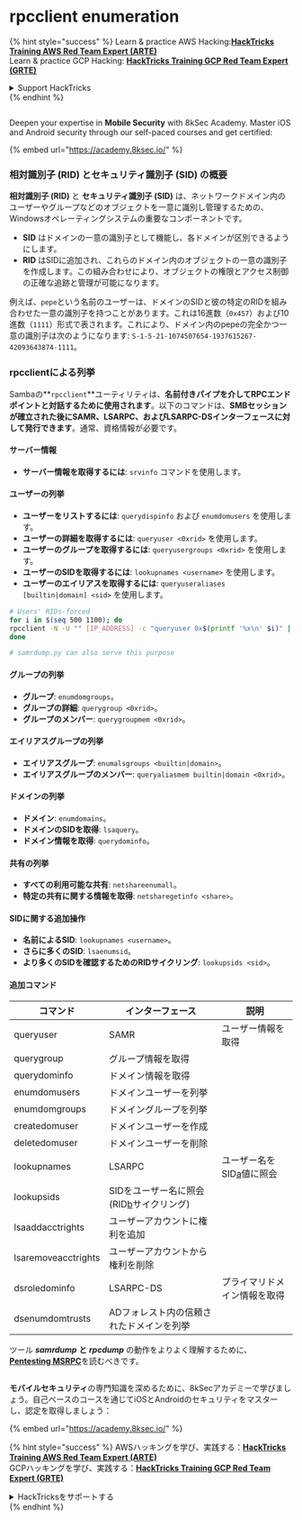 # rpcclient enumeration

{% hint style="success" %}
Learn & practice AWS Hacking:<img src="/.gitbook/assets/arte.png" alt="" data-size="line">[**HackTricks Training AWS Red Team Expert (ARTE)**](https://training.hacktricks.xyz/courses/arte)<img src="/.gitbook/assets/arte.png" alt="" data-size="line">\
Learn & practice GCP Hacking: <img src="/.gitbook/assets/grte.png" alt="" data-size="line">[**HackTricks Training GCP Red Team Expert (GRTE)**<img src="/.gitbook/assets/grte.png" alt="" data-size="line">](https://training.hacktricks.xyz/courses/grte)

<details>

<summary>Support HackTricks</summary>

* Check the [**subscription plans**](https://github.com/sponsors/carlospolop)!
* **Join the** 💬 [**Discord group**](https://discord.gg/hRep4RUj7f) or the [**telegram group**](https://t.me/peass) or **follow** us on **Twitter** 🐦 [**@hacktricks\_live**](https://twitter.com/hacktricks\_live)**.**
* **Share hacking tricks by submitting PRs to the** [**HackTricks**](https://github.com/carlospolop/hacktricks) and [**HackTricks Cloud**](https://github.com/carlospolop/hacktricks-cloud) github repos.

</details>
{% endhint %}

<figure><img src="/.gitbook/assets/image (2).png" alt=""><figcaption></figcaption></figure>

Deepen your expertise in **Mobile Security** with 8kSec Academy. Master iOS and Android security through our self-paced courses and get certified:

{% embed url="https://academy.8ksec.io/" %}

### 相対識別子 (RID) とセキュリティ識別子 (SID) の概要

**相対識別子 (RID)** と **セキュリティ識別子 (SID)** は、ネットワークドメイン内のユーザーやグループなどのオブジェクトを一意に識別し管理するための、Windowsオペレーティングシステムの重要なコンポーネントです。

- **SID** はドメインの一意の識別子として機能し、各ドメインが区別できるようにします。
- **RID** はSIDに追加され、これらのドメイン内のオブジェクトの一意の識別子を作成します。この組み合わせにより、オブジェクトの権限とアクセス制御の正確な追跡と管理が可能になります。

例えば、`pepe`という名前のユーザーは、ドメインのSIDと彼の特定のRIDを組み合わせた一意の識別子を持つことがあります。これは16進数（`0x457`）および10進数（`1111`）形式で表されます。これにより、ドメイン内のpepeの完全かつ一意の識別子は次のようになります: `S-1-5-21-1074507654-1937615267-42093643874-1111`。


### **rpcclientによる列挙**

Sambaの**`rpcclient`**ユーティリティは、**名前付きパイプを介してRPCエンドポイントと対話するために使用されます**。以下のコマンドは、**SMBセッションが確立された後にSAMR、LSARPC、およびLSARPC-DSインターフェースに対して発行できます**。通常、資格情報が必要です。

#### サーバー情報

* **サーバー情報を取得するには**: `srvinfo` コマンドを使用します。

#### ユーザーの列挙

* **ユーザーをリストするには**: `querydispinfo` および `enumdomusers` を使用します。
* **ユーザーの詳細を取得するには**: `queryuser <0xrid>` を使用します。
* **ユーザーのグループを取得するには**: `queryusergroups <0xrid>` を使用します。
* **ユーザーのSIDを取得するには**: `lookupnames <username>` を使用します。
* **ユーザーのエイリアスを取得するには**: `queryuseraliases [builtin|domain] <sid>` を使用します。
```bash
# Users' RIDs-forced
for i in $(seq 500 1100); do
rpcclient -N -U "" [IP_ADDRESS] -c "queryuser 0x$(printf '%x\n' $i)" | grep "User Name\|user_rid\|group_rid" && echo "";
done

# samrdump.py can also serve this purpose
```
#### グループの列挙

* **グループ**: `enumdomgroups`。
* **グループの詳細**: `querygroup <0xrid>`。
* **グループのメンバー**: `querygroupmem <0xrid>`。

#### エイリアスグループの列挙

* **エイリアスグループ**: `enumalsgroups <builtin|domain>`。
* **エイリアスグループのメンバー**: `queryaliasmem builtin|domain <0xrid>`。

#### ドメインの列挙

* **ドメイン**: `enumdomains`。
* **ドメインのSIDを取得**: `lsaquery`。
* **ドメイン情報を取得**: `querydominfo`。

#### 共有の列挙

* **すべての利用可能な共有**: `netshareenumall`。
* **特定の共有に関する情報を取得**: `netsharegetinfo <share>`。

#### SIDに関する追加操作

* **名前によるSID**: `lookupnames <username>`。
* **さらに多くのSID**: `lsaenumsid`。
* **より多くのSIDを確認するためのRIDサイクリング**: `lookupsids <sid>`。

#### **追加コマンド**

| **コマンド**         | **インターフェース**                                                                                                                                     | **説明**                                                                                                                           |
| ------------------- | ------------------------------------------------------------------------------------------------------------------------------------------------- | ----------------------------------------------------------------------------------------------------------------------------------------- |
| queryuser           | SAMR                                                                                                                                              | ユーザー情報を取得                                                                                                                 |
| querygroup          | グループ情報を取得                                                                                                                        |                                                                                                                                           |
| querydominfo        | ドメイン情報を取得                                                                                                                       |                                                                                                                                           |
| enumdomusers        | ドメインユーザーを列挙                                                                                                                            |                                                                                                                                           |
| enumdomgroups       | ドメイングループを列挙                                                                                                                           |                                                                                                                                           |
| createdomuser       | ドメインユーザーを作成                                                                                                                              |                                                                                                                                           |
| deletedomuser       | ドメインユーザーを削除                                                                                                                              |                                                                                                                                           |
| lookupnames         | LSARPC                                                                                                                                            | ユーザー名をSID[a](https://learning.oreilly.com/library/view/network-security-assessment/9781491911044/ch08.html#ch08fn8)値に照会 |
| lookupsids          | SIDをユーザー名に照会 (RID[b](https://learning.oreilly.com/library/view/network-security-assessment/9781491911044/ch08.html#ch08fn9)サイクリング) |                                                                                                                                           |
| lsaaddacctrights    | ユーザーアカウントに権利を追加                                                                                                                      |                                                                                                                                           |
| lsaremoveacctrights | ユーザーアカウントから権利を削除                                                                                                                 |                                                                                                                                           |
| dsroledominfo       | LSARPC-DS                                                                                                                                         | プライマリドメイン情報を取得                                                                                                            |
| dsenumdomtrusts     | ADフォレスト内の信頼されたドメインを列挙                                                                                                     |                                                                                                                                           |

ツール _**samrdump**_ **と** _**rpcdump**_ の動作をよりよく理解するために、[**Pentesting MSRPC**](../135-pentesting-msrpc.md)を読むべきです。


<figure><img src="/.gitbook/assets/image (2).png" alt=""><figcaption></figcaption></figure>

**モバイルセキュリティ**の専門知識を深めるために、8kSecアカデミーで学びましょう。自己ペースのコースを通じてiOSとAndroidのセキュリティをマスターし、認定を取得しましょう：

{% embed url="https://academy.8ksec.io/" %}

{% hint style="success" %}
AWSハッキングを学び、実践する：<img src="/.gitbook/assets/arte.png" alt="" data-size="line">[**HackTricks Training AWS Red Team Expert (ARTE)**](https://training.hacktricks.xyz/courses/arte)<img src="/.gitbook/assets/arte.png" alt="" data-size="line">\
GCPハッキングを学び、実践する：<img src="/.gitbook/assets/grte.png" alt="" data-size="line">[**HackTricks Training GCP Red Team Expert (GRTE)**<img src="/.gitbook/assets/grte.png" alt="" data-size="line">](https://training.hacktricks.xyz/courses/grte)

<details>

<summary>HackTricksをサポートする</summary>

* [**サブスクリプションプラン**](https://github.com/sponsors/carlospolop)を確認してください！
* **💬 [**Discordグループ**](https://discord.gg/hRep4RUj7f)または[**Telegramグループ**](https://t.me/peass)に参加するか、**Twitter** 🐦 [**@hacktricks\_live**](https://twitter.com/hacktricks\_live)**をフォローしてください。**
* **[**HackTricks**](https://github.com/carlospolop/hacktricks)および[**HackTricks Cloud**](https://github.com/carlospolop/hacktricks-cloud)のGitHubリポジトリにPRを提出してハッキングトリックを共有してください。**

</details>
{% endhint %}
